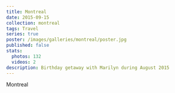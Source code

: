 ```yaml
---
title: Montreal
date: 2015-09-15
collection: montreal
tags: Travel
series: true
poster: /images/galleries/montreal/poster.jpg
published: false
stats:
  photos: 132
  videos: 2
description: Birthday getaway with Marilyn during August 2015
---
```


Montreal
